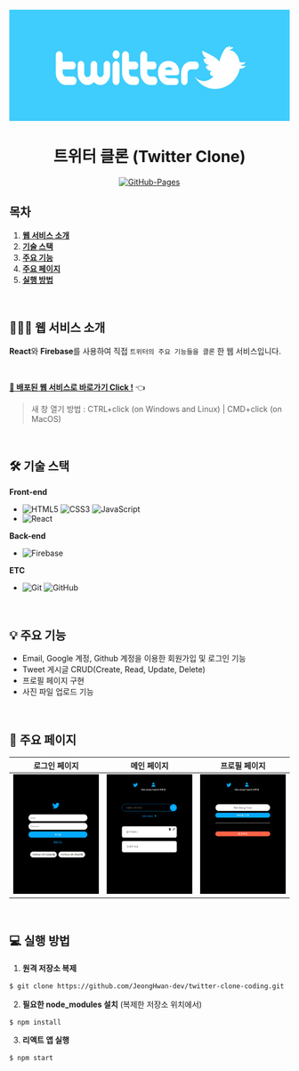 <div align="center">
  <br />
  <img src="./images/twitter_logo.jpg" alt="Twitter" height="200px" />
  <br />
  <h1>트위터 클론 (Twitter Clone)</h1>
  <a href="https://jeonghwan-dev.github.io/twitter-clone-coding/#/">
    <img src="https://img.shields.io/badge/GitHub%20Pages-Active-AEF359?&logo=github&logoColor=white" alt="GitHub-Pages" />
  </a>
  <br />
</div>

## 목차

1. [**웹 서비스 소개**](#1)
2. [**기술 스택**](#2)
3. [**주요 기능**](#3)
4. [**주요 페이지**](#4)
5. [**실행 방법**](#5)

<br />

<div id="1"></div>

## 💁🏻‍♂ 웹 서비스 소개

**React**와 **Firebase**를 사용하여 직접 `트위터의 주요 기능들을 클론` 한 웹 서비스입니다.

<br />

[**🔗 배포된 웹 서비스로 바로가기 Click !**](https://jeonghwan-dev.github.io/twitter-clone-coding/#/) 👈

> 새 창 열기 방법 : CTRL+click (on Windows and Linux) | CMD+click (on MacOS)

<br />

<div id="2"></div>

## 🛠 기술 스택

**Front-end**

- ![HTML5](https://img.shields.io/badge/-HTML5-E34F26?&logo=html5&logoColor=white) ![CSS3](https://img.shields.io/badge/-CSS3-1572B6?&logo=css3&logoColor=white) ![JavaScript](https://img.shields.io/badge/-JavaScript-F7DF1E?&logo=javascript&logoColor=white)
- ![React](https://img.shields.io/badge/-React-61DAFB?&logo=react&logoColor=white)

**Back-end**

- ![Firebase](https://img.shields.io/badge/-Firebase-FFCA28?&logo=firebase&logoColor=white)

**ETC**

- ![Git](https://img.shields.io/badge/-Git-F05032?&logo=git&logoColor=white) ![GitHub](https://img.shields.io/badge/-GitHub-181717?&logo=github&logoColor=white)

<br />

<div id="3"></div>

## 💡 주요 기능

- Email, Google 계정, Github 계정을 이용한 회원가입 및 로그인 기능
- Tweet 게시글 CRUD(Create, Read, Update, Delete)
- 프로필 페이지 구현
- 사진 파일 업로드 기능

<br />

<div id="4"></div>

## 📄 주요 페이지

|                               로그인 페이지                               |                              메인 페이지                              |                               프로필 페이지                                |
| :-----------------------------------------------------------------------: | :-------------------------------------------------------------------: | :------------------------------------------------------------------------: |
| <img src="./images/signin_page.png" alt="로그인 페이지" weight="100px" /> | <img src="./images/main_page.png" alt="메인 페이지" weight="100px" /> | <img src="./images/profile_page.png" alt="프로필 페이지" weight="100px" /> |

<br />

<div id="5"></div>

## 💻 실행 방법

1. **원격 저장소 복제**

```bash
$ git clone https://github.com/JeongHwan-dev/twitter-clone-coding.git
```

2. **필요한 node_modules 설치** (복제한 저장소 위치에서)

```bash
$ npm install
```

3. **리액트 앱 실행**

```bash
$ npm start
```
